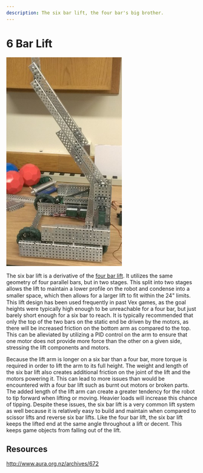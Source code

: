 ```yaml
---
description: The six bar lift, the four bar's big brother.
---
```


# 6 Bar Lift

![Scissor Lift in raised position](../../.gitbook/assets/tu_atlas_v1_lift.jpg)

The six bar lift is a derivative of the [four bar lift](./four-bar.md). It utilizes the same geometry of four parallel bars, but in two stages. This split into two stages allows the lift to maintain a lower profile on the robot and condense into a smaller space, which then allows for a larger lift to ﬁt within the 24" limits. This lift design has been used frequently in past Vex games, as the goal heights were typically high enough to be unreachable for a four bar, but just barely short enough for a six bar to reach. It is typically recommended that only the top of the two bars on the static end be driven by the motors, as there will be increased friction on the bottom arm as compared to the top. This can be alleviated by utilizing a PID control on the arm to ensure that one motor does not provide more force than the other on a given side, stressing the lift components and motors. 

Because the lift arm is longer on a six bar than a four bar, more torque is required in order to lift the arm to its full height. The weight and length of the six bar lift also creates additional friction on the joint of the lift and the motors powering it. This can lead to more issues than would be encountered with a four bar lift such as burnt out motors or broken parts. The added length of the lift arm can create a greater tendency for the robot to tip forward when lifting or moving. Heavier loads will increase this chance of tipping. Despite these issues, the six bar lift is a very common lift system as well because it is relatively easy to build and maintain when compared to scissor lifts and reverse six bar lifts. Like the four bar lift, the six bar lift keeps the lifted end at the same angle throughout a lift or decent. This keeps game objects from falling out of the lift.

## Resources 
http://www.aura.org.nz/archives/672

